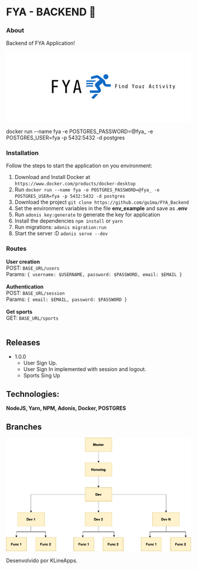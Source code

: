 # FYA - BACKEND :rocket:

### About
Backend of FYA Application!

 ![](/images/header.png)
 
 docker run --name fya -e POSTGRES_PASSWORD=@fya_ -e POSTGRES_USER=fya -p 5432:5432 -d postgres

### Installation
Follow the steps to start the application on you environment: 
1. Download and Install Docker at `https://www.docker.com/products/docker-desktop`
2. Run `docker run --name fya -e POSTGRES_PASSWORD=@fya_ -e POSTGRES_USER=fya -p 5432:5432 -d postgres`
3. Download the project `git clone https://github.com/gu1ma/FYA_Backend`
4. Set the environment variables in the file __env_example__ and save as __.env__
5. Run `adonis key:generate` to generate the key for application
6. Install the dependencies `npm install` or `yarn`
7. Run migrations: `adonis migration:run`
8. Start the server :D `adonis serve --dev`
  
### Routes
__User creation__<br>
POST: `BASE_URL/users`<br>
Params: `
  {
    username: $USERNAME,
    password: $PASSWORD,
    email: $EMAIL
  }
`<br><br>
__Authentication__<br>
POST: `BASE_URL/session`<br>
Params: `
  {
    email: $EMAIL,
    password: $PASSWORD
  }
`
<br><br>
__Get sports__<br>
GET: `BASE_URL/sports` <br><br>
   

## Releases

  * 1.0.0
    * User Sign Up.
    * User Sign In implemented with session and logout.
    * Sports Sing Up 
  
## Technologies:
   **NodeJS, Yarn, NPM, Adonis, Docker, POSTGRES**
  

## Branches

![](/images/git.png)

Desenvolvido por KLineApps.

